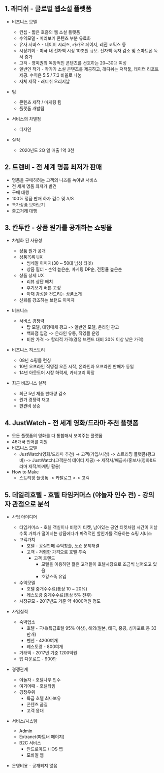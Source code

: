 ## 1. 래디쉬 - 글로벌 웹소설 플랫폼
* 비즈니스 모델
  * 컨셉 - 짧은 호흡의 웹 소설 플랫폼
  * 수익모델 - 미리보기 콘텐츠 부분 유료화
  * 유사 서비스 - 네이버 시리즈, 카카오 페이지, 레진 코믹스 등
  * 시장기회 - 미국 내 전자책 시장 10조원 규모. 전자책 독자 감소 및 스마트폰 독서 증가
  * 고객 - 영미권의 독창적인 콘텐츠를 선호하는 20~30대 여성
  * 일반인 작가 - 작가가 소설 콘텐츠를 제공하고, 래디쉬는 저작툴, 데이터 리포트 제공. 수익은 5:5 / 7:3 비율로 나눔
  * 자체 제작 - 래디쉬 오리지날

* 팀
  * 콘텐츠 제작 / 마케팅 팀
  * 플랫폼 개발팀

* 서비스의 차별점
  * 디자인

* 실적
  * 2020년도 2Q 일 매출 1억 3천

## 2. 트렌비 - 전 세계 명품 최저가 판매
* 명품을 구매하려는 고객의 니즈를 녹여낸 서비스
* 전 세계 명품 최저가 발견
* 구매 대행
* 100% 정품 판매 하자 검수 및 A/S
* 특가상품 모아보기
* 중고거래 대행

## 3. 칸투칸 - 상품 원가를 공개하는 쇼핑몰
* 차별화 된 사용성
  * 상품 원가 공개
  * 상품목록 UX
    * 썸네일 이미지(30 ~ 50대 남성 타겟)
    * 상품 필터 - 손익 높은순, 마케팅 DP순, 전환율 높은순
  * 상품 상세 UX
    * 리뷰 상단 배치
    * 후기보기 버튼 고정
    * 아재 감성을 건드리는 상품소개
  * 신뢰를 강조하는 브랜드 이미지

* 비즈니스
  * 서비스 경쟁력
    * 탑 모델, 대형매체 광고 -> 일반인 모델, 온라인 광고
    * 백화점 입점 -> 온라인 유통, 직영몰 운영
    * 비싼 가격 -> 합리적 가격(경쟁 브랜드 대비 30% 이상 낮은 가격)

* 비즈니스 히스토리
  * 08년 쇼핑몰  런칭
  * 10년 오프라인 직영점 오픈 시작, 온라인과 오프라인 판매가 동일
  * 14년 아웃도어 시장 하락세, 카테고리 확장

* 최근 비즈니스 실적
  * 최근 5년 제품 판매량 감소
  * 원가 경쟁력 재고
  * 판관비 상승

## 4. JustWatch - 전 세계 영화/드라마 추천 플랫폼
* 모든 플랫폼의 영화를 다 통합해서 보여주는 플랫폼
* 46개국 언어를 지원
* 비즈니스 모델
  * JustWatch(영화/드라마 추천) -> 고객(가입/시청) -> 스트리밍 플랫폼(광고비) -> JustWatch(고객분석 데이터 제공) -> 제작사/배급사/홍보사(영화&드라마 제작/마케팅 활용)
* How to Make
  * 스트리핑 플랫폼 -> 카탈로그 <-> 고객

## 5. 데일리호텔 - 호텔 타임커머스 (야놀자 인수 전) - 강의자 관점으로 분석
* 사업 아이디어
  * 타임커머스 - 호텔 객실이나 비행기 티켓, 남아있는 공연 티켓처럼 시간이 지날수록 가치가 떨어지는 상품에다가 파격적인 할인가를 적용하는 쇼핑 서비스
  * 고객가치
    * 호텔 - 공실판매 수익창출, 노쇼 문제해결
    * 고객 - 저렴한 가격으로 호텔 투숙
      * 고객 트렌드
        * 모텔을 이용하던 젊은 고객들이 호텔시장으로 조금씩 넘어오고 있음
        * 호캉스족 유입
  * 수익모델
    * 호텔 중개수수료(통상 10 ~ 20%)
    * 레스토랑 중계수수료(통상 5% 전후)
  * 시장규모 - 2017년도 기준 약 4000억원 정도

* 사업실적
  * 숙박업소
    * 호텔 - 국내(특급호텔 95% 이상), 해외(일본, 태국, 홍콩, 싱가포르 등 33만개)
    * 펜션 - 4200여개
    * 레스토랑 - 800여개
  * 거래액 - 2017년 기준 1200억원
  * 앱 다운로드 - 900만

* 경쟁관계
  * 야놀자 - 호텔나우 인수
  * 여기어때 - 호텔타임
  * 경쟁우위
    * 특급 호텔 최다보유
    * 콘텐츠 품질
    * 고객 응대

* 서비스/시스템
  * Admin
  * Extranet(파트너 페이지)
  * B2C 서비스
    * 안드로이드 / iOS 앱
    * 모바일 웹

* 운영비용 - 공개되지 않음
